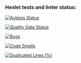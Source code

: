 ### Hexlet tests and linter status:
[![Actions Status](https://github.com/annetmyshkina/python-project-49/actions/workflows/hexlet-check.yml/badge.svg)](https://github.com/annetmyshkina/python-project-49/actions)

[![Quality Gate Status](https://sonarcloud.io/api/project_badges/measure?project=annetmyshkina_python-project-49&metric=alert_status)](https://sonarcloud.io/summary/new_code?id=annetmyshkina_python-project-49)

[![Bugs](https://sonarcloud.io/api/project_badges/measure?project=annetmyshkina_python-project-49&metric=bugs)](https://sonarcloud.io/summary/new_code?id=annetmyshkina_python-project-49)

[![Code Smells](https://sonarcloud.io/api/project_badges/measure?project=annetmyshkina_python-project-49&metric=code_smells)](https://sonarcloud.io/summary/new_code?id=annetmyshkina_python-project-49)

[![Duplicated Lines (%)](https://sonarcloud.io/api/project_badges/measure?project=annetmyshkina_python-project-49&metric=duplicated_lines_density)](https://sonarcloud.io/summary/new_code?id=annetmyshkina_python-project-49)

